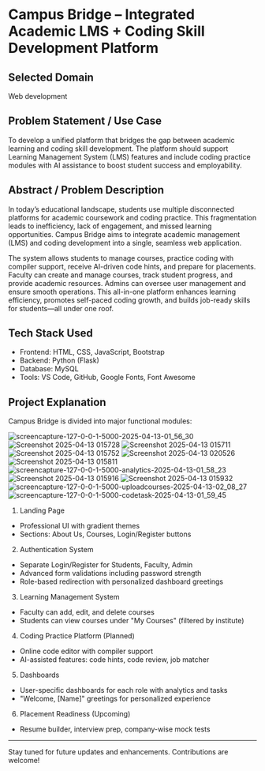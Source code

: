 # Campus Bridge – Integrated Academic LMS + Coding Skill Development Platform

## Selected Domain  
Web development
 


## Problem Statement / Use Case  
To develop a unified platform that bridges the gap between academic learning and coding skill development. The platform should support Learning Management System (LMS) features and include coding practice modules with AI assistance to boost student success and employability.

## Abstract / Problem Description  
In today’s educational landscape, students use multiple disconnected platforms for academic coursework and coding practice. This fragmentation leads to inefficiency, lack of engagement, and missed learning opportunities. Campus Bridge aims to integrate academic management (LMS) and coding development into a single, seamless web application.

The system allows students to manage courses, practice coding with compiler support, receive AI-driven code hints, and prepare for placements. Faculty can create and manage courses, track student progress, and provide academic resources. Admins can oversee user management and ensure smooth operations. This all-in-one platform enhances learning efficiency, promotes self-paced coding growth, and builds job-ready skills for students—all under one roof.

## Tech Stack Used  
- Frontend: HTML, CSS, JavaScript, Bootstrap  
- Backend: Python (Flask)  
- Database: MySQL  
- Tools: VS Code, GitHub, Google Fonts, Font Awesome

## Project Explanation  

Campus Bridge is divided into major functional modules:

![screencapture-127-0-0-1-5000-2025-04-13-01_56_30](https://github.com/user-attachments/assets/5fef22e3-6d70-4a5c-88e3-ac021bc4bd68)
![Screenshot 2025-04-13 015728](https://github.com/user-attachments/assets/8a8ce8cd-b68c-47d1-b4c9-8a087711938e)
![Screenshot 2025-04-13 015711](https://github.com/user-attachments/assets/75b28fc9-d008-43a3-9149-f7d38482e05f)
![Screenshot 2025-04-13 015752](https://github.com/user-attachments/assets/1c1f1464-2e05-48bf-9d62-212532c370e1)
![Screenshot 2025-04-13 020526](https://github.com/user-attachments/assets/f5545f47-c7be-4a60-9bde-23ea55a3620e)
![Screenshot 2025-04-13 015811](https://github.com/user-attachments/assets/1cd7e8de-4bb5-46c3-ba3f-45b2e5264e0c)
![screencapture-127-0-0-1-5000-analytics-2025-04-13-01_58_23](https://github.com/user-attachments/assets/8cb82f18-7c7f-4629-94c6-f7ca91f02f4f)
![Screenshot 2025-04-13 015916](https://github.com/user-attachments/assets/e64b5696-3baf-42f1-8efd-f2f1eb77fd70)
![Screenshot 2025-04-13 015932](https://github.com/user-attachments/assets/b60c2245-113d-4f91-9468-53b34ec7810e)
![screencapture-127-0-0-1-5000-uploadcourses-2025-04-13-02_08_27](https://github.com/user-attachments/assets/4fe28f00-a439-43d6-9f9a-335e7b8281ec)
![screencapture-127-0-0-1-5000-codetask-2025-04-13-01_59_45](https://github.com/user-attachments/assets/ab1d7dd1-cb9c-4680-b3f5-7601a81040b5)

1. Landing Page  
- Professional UI with gradient themes  
- Sections: About Us, Courses, Login/Register buttons

2. Authentication System  
- Separate Login/Register for Students, Faculty, Admin  
- Advanced form validations including password strength  
- Role-based redirection with personalized dashboard greetings

3. Learning Management System  
- Faculty can add, edit, and delete courses  
- Students can view courses under "My Courses" (filtered by institute)

4. Coding Practice Platform (Planned)  
- Online code editor with compiler support  
- AI-assisted features: code hints, code review, job matcher

5. Dashboards  
- User-specific dashboards for each role with analytics and tasks  
- "Welcome, [Name]" greetings for personalized experience

6. Placement Readiness (Upcoming)  
- Resume builder, interview prep, company-wise mock tests

---

Stay tuned for future updates and enhancements. Contributions are welcome!
